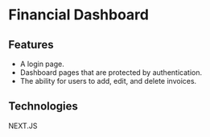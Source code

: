 # Financial Dashboard
## Features
- A login page.
- Dashboard pages that are protected by authentication.
- The ability for users to add, edit, and delete invoices.
## Technologies
NEXT.JS 
